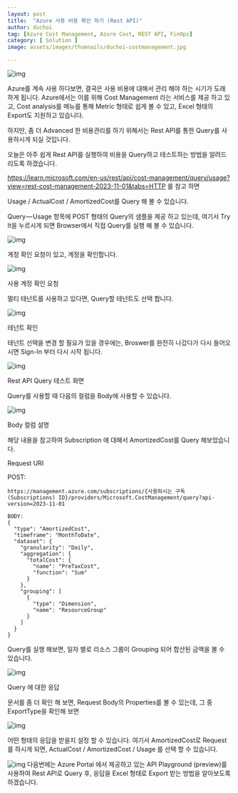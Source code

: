 ```yaml
---
layout: post
title:  "Azure 사용 비용 확인 하기 (Rest API)"
author: duchoi
tag: [Azure Cost Management, Azure Cost, REST API, FinOps]
category: [ Solution ]
image: assets/images/thumnails/duchoi-costmanagement.jpg

---
```


![img](../assets/images/duchoi/cost1.jpg)

Azure를 계속 사용 하다보면, 결국은 사용 비용에 대해서 관리 해야 하는 시기가 도래 하게 됩니다. Azure에서는 이를 위해 Cost Management 라는 서비스를 제공 하고 있고, Cost analysis를 메뉴를 통해 Metric 형태로 쉽게 볼 수 있고, Excel 형태의 Export도 지원하고 있습니다.

하지만, 좀 더 Advanced 한 비용관리를 하기 위해서는 Rest API를 통한 Query를 사용하시게 되실 것입니다.

오늘은 아주 쉽게 Rest API를 실행하여 비용을 Query하고 테스트하는 방법을 알려드리도록 하겠습니다.

https://learn.microsoft.com/en-us/rest/api/cost-management/query/usage?view=rest-cost-management-2023-11-01&tabs=HTTP 를 참고 하면

Usage / ActualCost / AmortizedCost를 Query 해 볼 수 있습니다.

Query — Usage 항목에 POST 형태의 Query의 샘플을 제공 하고 있는데, 여기서 Try It을 누르시게 되면 Browser에서 직접 Query를 실행 해 볼 수 있습니다.

![img](../assets/images/duchoi/cost2.png)

계정 확인 요청이 있고, 계정을 확인합니다.

![img](../assets/images/duchoi/cost3.png)

사용 계정 확인 요청

멀티 테넌트를 사용하고 있다면, Query할 테넌트도 선택 합니다.

![img](../assets/images/duchoi/cost4.png)

테넌트 확인

테넌트 선택을 변경 할 필요가 있을 경우에는, Broswer를 완전히 나갔다가 다시 들어오시면 Sign-In 부터 다시 시작 됩니다.

![img](../assets/images/duchoi/cost5.png)

Rest API Query 테스트 화면

Query를 사용할 때 다음의 컬럼을 Body에 사용할 수 있습니다.

![img](../assets/images/duchoi/cost6.png)

Body 컬럼 설명

해당 내용을 참고하여 Subscription 에 대해서 AmortizedCost를 Query 해보았습니다.

Request URI

POST:

```
https://management.azure.com/subscriptions/{사용하시는 구독(Subscriptions) ID}/providers/Microsoft.CostManagement/query?api-version=2023-11-01
```

```
BODY:
{
  "type": "AmortizedCost",
  "timeframe": "MonthToDate",
  "dataset": {
    "granularity": "Daily",
    "aggregation": {
      "totalCost": {
        "name": "PreTaxCost",
        "function": "Sum"
      }
    },
    "grouping": [
      {
        "type": "Dimension",
        "name": "ResourceGroup"
      }
    ]
  }
}
```

Query를 실행 해보면, 일자 별로 리소스 그룹이 Grouping 되어 합산된 금액을 볼 수 있습니다.

![img](../assets/images/duchoi/cost6.png)

Query 에 대한 응답

문서를 좀 더 확인 해 보면, Request Body의 Properties를 볼 수 있는데, 그 중 ExportType을 확인해 보면

![img](../assets/images/duchoi/cost7.png)

어떤 형태의 응답을 받을지 설정 할 수 있습니다. 여기서 AmortizedCost로 Request를 하시게 되면, ActualCost / AmortizedCost / Usage 를 선택 할 수 있습니다.

![img](../assets/images/duchoi/cost8.png)
다음번에는 Azure Portal 에서 제공하고 있는 API Playground (preview)를 사용하여 Rest API로 Query 후, 응답을 Excel 형태로 Export 받는 방법을 알아보도록 하겠습니다.
